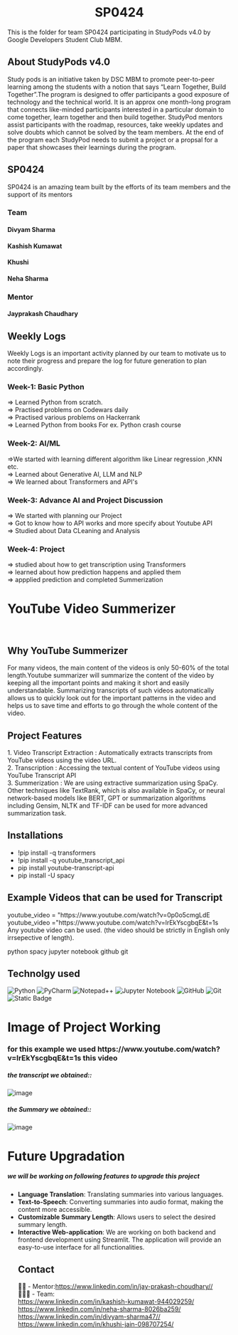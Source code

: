 <!-- PROJECT SHIELDS -->



<h1 align="center"> SP0424 </h1>

This is the folder for team SP0424 participating in StudyPods v4.0 by Google Developers Student Club MBM.

<!-- <details open="open">
  <summary>Table of Contents</summary>
  <ol>
    <li>
      <a href="#about-studypods-v4.0">About StudyPods v4.0</a>
    </li>
    <li>
      <a href="#sp0424">SP04__</a>
      <ul>
        <li><a href="#team">Team</a></li>
        <li><a href="#mentor">Mentor</a></li>
      </ul>
    </li>
    <li>
      <a href="#daily-logs">Daily Logs</a>
      <ul>
        <li><a href="#format">Format</a></li>
        <li><a href="#logs">Logs</a></li>
      </ul>
    </li>
    <li><a href="#resources">Resources</a></li>
    <li><a href="#roadmap">Roadmap</a></li>
    <li>
      <a href="#project">Projects</a>
      <ul>

        <li><a href="#overview">Overview</a></li>
        <li>
          <a href="#getting-started">Getting Started</a>
          <ul>
            <li><a href="#prerequisites">Prerequisites</a></li>
            <li><a href="#installation">Installation</a></li>
          </ul>
        </li>

      <li><a href="#project-1">Project 1</a></li>
 
      </ul>
    </li>
    <li><a href="#license">License</a></li>
    <li><a href="#contact">Contact</a></li>
  </ol>
</details> -->

## About StudyPods v4.0

Study pods is an initiative taken by DSC MBM to promote peer-to-peer learning among the students with a notion that says “Learn Together, Build Together”.The program is designed to offer participants a good exposure of technology and the technical world. It is an approx one month-long program that connects like-minded participants interested in a particular domain to come together, learn together and then build together. StudyPod mentors assist participants with the roadmap, resources, take weekly updates and solve doubts which cannot be solved by the team members. At the end of the program each StudyPod needs to submit a project or a propsal for a paper that showcases their learnings during the program.

## SP0424

SP0424 is an amazing team built by the efforts of its team members and the support of its mentors

### Team

#### Divyam Sharma
#### Kashish Kumawat
#### Khushi
#### Neha Sharma

### Mentor

#### Jayprakash Chaudhary

## Weekly Logs

Weekly Logs is an important activity planned by our team to motivate us to note their progress and prepare the log for future generation to plan accordingly.
### Week-1: Basic Python<br>
=> Learned Python from scratch.<br> 
=> Practised problems on Codewars daily <br>
=> Practised various problems on Hackerrank<br>
=> Learned Python from books For ex. Python crash course<br>
### Week-2: AI/ML<br>
=>We started with learning different algorithm like Linear regression ,KNN etc. <br>
=> Learned about Generative AI, LLM and NLP <br>
=> We learned about Transformers and API's<br>
### Week-3: Advance AI and Project Discussion 
=> We started with planning our Project  <br>
=> Got to know how to API works and more specify about Youtube API<br>
=> Studied about Data CLeaning and Analysis <br>
### Week-4: Project
=> studied about how to get transcription using Transformers  <br>
=> learned about how prediction happens and applied them<br>
=> appplied prediction and completed Summerization <br>


<h1> YouTube Video Summerizer </h1> <br>
 
<h2> Why YouTube Summerizer </h2>
For many videos, the main content of the videos is only 50-60% of the total length.Youtube summarizer will summarize the content of the video by keeping all the important points and making it short and easily understandable. Summarizing transcripts of such videos automatically allows us to quickly look out for the important patterns in the video and helps us to save time and efforts to go through the whole content of the video.

<h2> Project Features </h2>
1. Video Transcript Extraction : Automatically extracts transcripts from YouTube videos using the video URL.<br>
2. Transcription : Accessing the textual content of YouTube videos using YouTube Transcript API <br>
3. Summerization : We are using extractive summarization using SpaCy. Other techniques like TextRank, which is also available in SpaCy, or neural network-based models like BERT, GPT or summarization algorithms including Gensim, NLTK and TF-IDF can be used for more advanced summarization task. <br>

<h2> Installations </h2>
<ul>
<li>!pip install -q transformers</li> </b2> 
<li>!pip install -q youtube_transcript_api</li> </b2>
<li>pip install youtube-transcript-api</li> </b2>
<li>pip install -U spacy</li> </b2>
</ul>

<h2> Example Videos that can be used for Transcript </h2>
 youtube_video = "https://www.youtube.com/watch?v=0p0o5cmgLdE </br>
 youtube_video ="https://www.youtube.com/watch?v=lrEkYscgbqE&t=1s </br>
 Any youtube video can be used. (the video should be strictly in English only irrsepective of length).<br>

python spacy jupyter notebook github git 

## Technolgy used 
![Python](https://img.shields.io/badge/python-3670A0?style=for-the-badge&logo=python&logoColor=ffdd54)   ![PyCharm](https://img.shields.io/badge/pycharm-143?style=for-the-badge&logo=pycharm&logoColor=black&color=black&labelColor=green) ![Notepad++](https://img.shields.io/badge/Notepad++-90E59A.svg?style=for-the-badge&logo=notepad%2b%2b&logoColor=black) ![Jupyter Notebook](https://img.shields.io/badge/jupyter-%23FA0F00.svg?style=for-the-badge&logo=jupyter&logoColor=white)  ![GitHub](https://img.shields.io/badge/github-%23121011.svg?style=for-the-badge&logo=github&logoColor=white)  ![Git](https://img.shields.io/badge/git-%23F05033.svg?style=for-the-badge&logo=git&logoColor=white)![Static Badge](https://img.shields.io/badge/YOUTUBE-%23FF0000?style=for-the-badge&logoColor=%23FF0000)
<h1> Image of Project Working </h1>
<h3> for this example we used https://www.youtube.com/watch?v=lrEkYscgbqE&t=1s this video  </h3>
<h5> the transcript we obtained:: </h5>

![image](https://github.com/HerculesDS/StudyPods-v4.0/assets/157140203/1895c0c2-32f7-4c3d-8a80-3d8be9bd6583)

<h5> the Summary we obtained::</h5>

![image](https://github.com/HerculesDS/StudyPods-v4.0/assets/157140203/c85b0a75-df51-4bf6-b3e0-fff2db89daaf)

  


 <h1>Future Upgradation</h1>

<h5> we will be working on following features to upgrade this project </h5>
<ul>

<li><b>Language Translation</b>: Translating summaries into various languages. </br></li>
<li><b>Text-to-Speech</b>: Converting summaries into audio format, making the content more accessible. </br></li>
<li><b>Customizable Summary Length</b>: Allows users to select the desired summary length. </br></li>
<li><b>Interactive Web-application</b>: We are working on both backend and frontend development using Streamlit. The application will provide an easy-to-use interface for all functionalities.  </br>
</ol>






## Contact
👨‍🏫 - Mentor:https://www.linkedin.com/in/jay-prakash-choudhary//<br>
👨‍👧‍👦 - Team:<br>
https://www.linkedin.com/in/kashish-kumawat-944029259/<br>
https://www.linkedin.com/in/neha-sharma-8026ba259/<br>
https://www.linkedin.com/in/divyam-sharma47//<br>
https://www.linkedin.com/in/khushi-jain-098707254/<br>
<!-- Share your contact details. Preferrably these details


Note: Do not share your mobile number as it will expose it over the internet
-->

<!-- MARKDOWN LINKS & IMAGES -->

[license-shield]: https://img.shields.io/github/license/dscmbm/StudyPods-v4.0?style=for-the-badge
[license-url]: https://github.com/dscmbm/StudyPods-v4.0/blob/main/LICENSE
[discord-shield]: https://img.shields.io/discord/864499877723504640?style=for-the-badge
[discord-url]: https://discord.gg/CGmhQpSSZD
